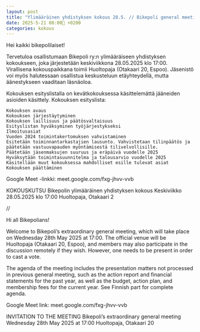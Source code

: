```yaml
---
layout: post
title: "Ylimääräinen yhdistyksen kokous 28.5. // Bikepoli general meeting 28.5."
date: 2025-5-21 08:00💯 +0200
categories: kokous
---
```


Hei kaikki bikepolilaiset!

Tervetuloa osallistumaan Bikepoli ry:n ylimääräiseen yhdistyksen kokoukseen, joka järjestetään keskiviikkona 28.05.2025 klo 17:00. Virallisena kokouspaikkana toimii Huoltopaja (Otakaari 20, Espoo). Jäsenistö voi myös halutessaan osallistua keskusteluun etäyhteydellä, mutta äänestykseen vaaditaan läsnäoloa.

Kokouksen esityslistalla on kevätkokouksessa käsittelemättä jääneiden asioiden käsittely. Kokouksen esityslista:

    Kokouksen avaus
    Kokouksen järjestäytyminen
    Kokouksen laillisuus ja päätösvaltaisuus
    Esityslistan hyväksyminen työjärjestykseksi
    Ilmoitusasiat
    Vuoden 2024 toimintakertomuksen vahvistaminen
    Esitetään toiminnantarkastajien lausunto. Vahvistetaan tilinpäätös ja päätetään vastuuvapauden myöntämisestä tilivelvollisille.
    Päätetään jäsenmaksujen suuruus ja eräpäivä vuodelle 2025
    Hyväksytään toimintasuunnitelma ja talousarvio vuodelle 2025
    Käsitellään muut kokouksessa mahdolliset esille tulevat asiat
    Kokouksen päättäminen

Google Meet -linkki: meet.google.com/fxg-jhvv-vvb

KOKOUSKUTSU
Bikepolin ylimääräinen yhdistyksen kokous
Keskiviikko 28.05.2025 klo 17:00
Huoltopaja, Otakaari 2

//

Hi all Bikepolians!

Welcome to Bikepoli’s extraordinary general meeting, which will take place on Wednesday 28th May 2025 at 17:00. The official venue will be Huoltopaja (Otakaari 20, Espoo), and members may also participate in the discussion remotely if they wish. However, one needs to be present in order to cast a vote.

The agenda of the meeting includes the presentation matters not processed in previous general meeting, such as the action report and financial statements for the past year, as well as the budget, action plan, and membership fees for the current year. See Finnish part for complete agenda.

Google Meet link: meet.google.com/fxg-jhvv-vvb

INVITATION TO THE MEETING
Bikepoli’s extraordinary general meeting
Wednesday 28th May 2025 at 17:00
Huoltopaja, Otakaari 20
